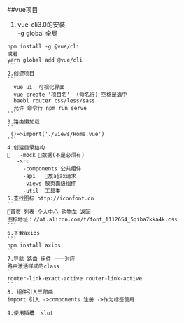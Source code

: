 ##vue项目 
1. vue-cli3.0的安装  
-g global 全局  
````
npm install -g @vue/cli 
或者 
yarn global add @vue/cli
```
2.创建项目
```
  vue ui  可视化界面
  vue create '项目名'  (命名行) 空格是选中 
  baebl router css/less/sass 
  允许 命令行 npm run serve
```
3.路由懒加载
```
 ()=>import('./views/Home.vue')
```
4.创建目录结构 
   -mock 数据(不是必须有)
   -src
     -components 公共组件 
	 -api   放ajax请求 
	 -views 放页面级组件 
	 -util  工具类 
5.查找图标 http://iconfont.cn 
```
首页 列表 个人中心 购物车 返回 
图标地址：//at.alicdn.com/t/font_1112654_5qiba7kka4k.css
```
6.下载axios 
``` 
npm install axios 
```
7.导航 路由 组件 一一对应
路由激活样式的class 
```
router-link-exact-active router-link-active
```
8. 组件引入三部曲 
import 引入 ->components 注册 ->作为标签使用  

9.使用插槽  slot  



   

